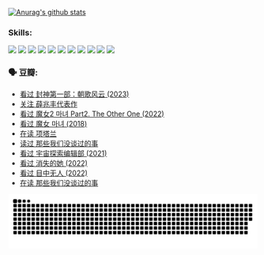 
[![Anurag's github stats](https://github-readme-stats.vercel.app/api?username=w940853815)](https://github.com/anuraghazra/github-readme-stats)

### Skills:

<code><img height="32" src="https://cdn.jsdelivr.net/npm/simple-icons@v5/icons/python.svg"></code>
<code><img height="32" src="https://cdn.jsdelivr.net/npm/simple-icons@v5/icons/javascript.svg"></code>
<code><img height="32" src="https://cdn.jsdelivr.net/npm/simple-icons@v5/icons/django.svg"></code>
<code><img height="32" src="https://cdn.jsdelivr.net/npm/simple-icons@v5/icons/flask.svg"></code>
<code><img height="32" src="https://cdn.jsdelivr.net/npm/simple-icons@v5/icons/vuetify.svg"></code>
<code><img height="32" src="https://cdn.jsdelivr.net/npm/simple-icons@v5/icons/git.svg"></code>
<code><img height="32" src="https://cdn.jsdelivr.net/npm/simple-icons@v5/icons/docker.svg"></code>
<code><img height="32" src="https://cdn.jsdelivr.net/npm/simple-icons@v5/icons/postgresql.svg"></code>
<code><img height="32" src="https://cdn.jsdelivr.net/npm/simple-icons@v5/icons/elasticsearch.svg"></code>
<code><img height="32" src="https://cdn.jsdelivr.net/npm/simple-icons@v5/icons/macos.svg"></code>
<code><img height="32" src="https://cdn.jsdelivr.net/npm/simple-icons@v5/icons/linux.svg"></code>

### 🗣 豆瓣:

<!-- DOUBAN-ACTIVITIES:START -->
- [看过 封神第一部：朝歌风云‎ (2023)](https://www.douban.com/people/136069238/status/4320863916/?_i=90704849)
- [关注 薛兆丰代表作](https://www.douban.com/people/136069238/status/4314924970/?_i=90704849)
- [看过 魔女2 마녀 Part2. The Other One‎ (2022)](https://www.douban.com/people/136069238/status/4313026399/?_i=90704849)
- [看过 魔女 마녀‎ (2018)](https://www.douban.com/people/136069238/status/4313025485/?_i=90704849)
- [在读 项塔兰](https://www.douban.com/people/136069238/status/4305798688/?_i=90704849)
- [读过 那些我们没谈过的事](https://www.douban.com/people/136069238/status/4305798150/?_i=90704849)
- [看过 宇宙探索编辑部‎ (2021)](https://www.douban.com/people/136069238/status/4303985415/?_i=90704849)
- [看过 消失的她‎ (2022)](https://www.douban.com/people/136069238/status/4303303080/?_i=90704849)
- [看过 目中无人‎ (2022)](https://www.douban.com/people/136069238/status/4302529146/?_i=90704849)
- [在读 那些我们没谈过的事](https://www.douban.com/people/136069238/status/4299558707/?_i=90704849)
<!-- DOUBAN-ACTIVITIES:END -->


![Snake animation](https://raw.githubusercontent.com/w940853815/w940853815/output/github-contribution-grid-snake.svg)

<!--
**w940853815/w940853815** is a ✨ _special_ ✨ repository because its `README.md` (this file) appears on your GitHub profile.

Here are some ideas to get you started:

- 🔭 I’m currently working on ...
- 🌱 I’m currently learning ...
- 👯 I’m looking to collaborate on ...
- 🤔 I’m looking for help with ...
- 💬 Ask me about ...
- 📫 How to reach me: ...
- 😄 Pronouns: ...
- ⚡ Fun fact: ...
-->
